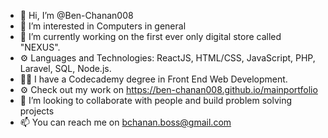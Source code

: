 - 👋 Hi, I’m @Ben-Chanan008
- 👀 I’m interested in Computers in general
- 🌱 I’m currently working on the first ever only digital store called "NEXUS".
- ⚙️ Languages and Technologies: ReactJS, HTML/CSS, JavaScript, PHP, Laravel, SQL, Node.js.
- 👨‍💻 I have a Codecademy degree in Front End Web Development.
- ⚙️ Check out my work on https://ben-chanan008.github.io/mainportfolio
- 💞️ I’m looking to collaborate with people and build problem solving projects
- 📫 You can reach me on bchanan.boss@gmail.com

<!---
Ben-Chanan008/Ben-Chanan008 is a ✨ special ✨ repository because its `README.md` (this file) appears on your GitHub profile.
You can click the Preview link to take a look at your changes.
--->
